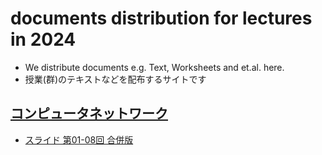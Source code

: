 # documents distribution for lectures in 2024

- We distribute documents e.g. Text, Worksheets and et.al. here.
- 授業(群)のテキストなどを配布するサイトです


## [コンピュータネットワーク](skill-network/)

- [スライド 第01-08回 合併版](skill-network/network-2024-text_01-08.pdf)
